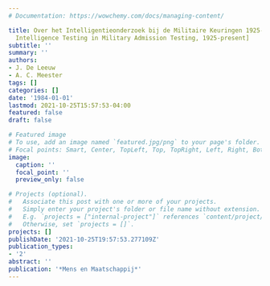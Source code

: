 ```yaml
---
# Documentation: https://wowchemy.com/docs/managing-content/

title: Over het Intelligentieonderzoek bij de Militaire Keuringen 1925-heden [About
  Intelligence Testing in Military Admission Testing, 1925-present]
subtitle: ''
summary: ''
authors:
- J. De Leeuw
- A. C. Meester
tags: []
categories: []
date: '1984-01-01'
lastmod: 2021-10-25T15:57:53-04:00
featured: false
draft: false

# Featured image
# To use, add an image named `featured.jpg/png` to your page's folder.
# Focal points: Smart, Center, TopLeft, Top, TopRight, Left, Right, BottomLeft, Bottom, BottomRight.
image:
  caption: ''
  focal_point: ''
  preview_only: false

# Projects (optional).
#   Associate this post with one or more of your projects.
#   Simply enter your project's folder or file name without extension.
#   E.g. `projects = ["internal-project"]` references `content/project/deep-learning/index.md`.
#   Otherwise, set `projects = []`.
projects: []
publishDate: '2021-10-25T19:57:53.277109Z'
publication_types:
- '2'
abstract: ''
publication: '*Mens en Maatschappij*'
---
```

